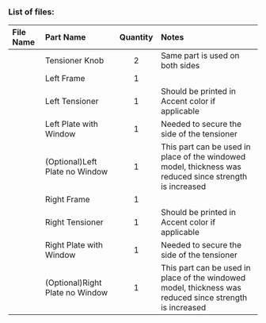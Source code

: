 ### List of files:

File Name | Part Name | Quantity | Notes
| :--- | :--- | :---: | :---
|  | Tensioner Knob | 2 | Same part is used on both sides 
|  | Left Frame | 1 | 
|  | Left Tensioner | 1 | Should be printed in Accent color if applicable
|  | Left Plate with Window | 1 | Needed to secure the side of the tensioner
|  | (Optional)Left Plate no Window | 1 | This part can be used in place of the windowed model, thickness was reduced since strength is increased
|  | Right Frame | 1 | 
|  | Right Tensioner | 1 | Should be printed in Accent color if applicable
|  | Right Plate with Window | 1 | Needed to secure the side of the tensioner
|  | (Optional)Right Plate no Window | 1 | This part can be used in place of the windowed model, thickness was reduced since strength is increased
